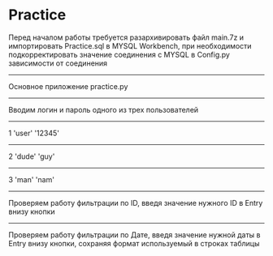 # Practice

Перед началом работы требуется разархивировать файл main.7z и импортировать Practice.sql в MYSQL Workbench, при необходимости подкорректировать значение соединения с MYSQL в Config.py зависимости от соединения
____
Основное приложение practice.py
____
Вводим логин и пароль одного из трех пользователей
____
1 'user' '12345'
____
2 'dude' 'guy'
____
3 'man' 'nam'
____
Проверяем работу фильтрации по ID, введя значение нужного ID в Entry внизу кнопки
____
Проверяем работу фильтрации по Дате, введя значение нужной даты в Entry внизу кнопки, сохраняя формат используемый в строках таблицы
